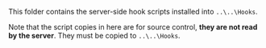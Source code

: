 This folder contains the server-side hook scripts installed into  `..\..\Hooks`.

Note that the script copies in here are for source control, **they are not read by the server**.  They must be copied to `..\..\Hooks`.
